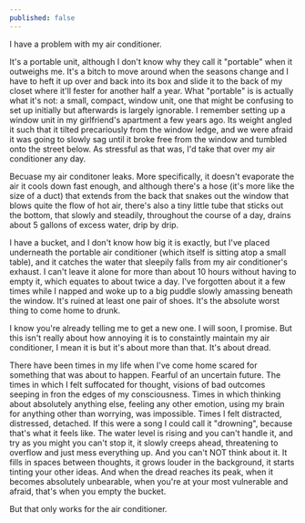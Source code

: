 ```yaml
---
published: false
---
```


I have a problem with my air conditioner. 

It's a portable unit, although I don't know why they call it "portable" when it outweighs me. It's a bitch to move around when the seasons change and I have to heft it up over and back into its box and slide it to the back of my closet where it'll fester for another half a year. What "portable" is is actually what it's not: a small, compact, window unit, one that might be confusing to set up initially but afterwards is largely ignorable. I remember setting up a window unit in my girlfriend's apartment a few years ago. Its weight angled it such that it tilted precariously from the window ledge, and we were afraid it was going to slowly sag until it broke free from the window and tumbled onto the street below. As stressful as that was, I'd take that over my air conditioner any day.

Becuase my air conditoner leaks. More specifically, it doesn't evaporate the air it cools down fast enough, and although there's a hose (it's more like the size of a duct) that extends from the back that snakes out the window that blows quite the flow of hot air, there's also a tiny little tube that sticks out the bottom, that slowly and steadily, throughout the course of a day, drains about 5 gallons of excess water, drip by drip.

I have a bucket, and I don't know how big it is exactly, but I've placed underneath the portable air conditioner (which itself is sitting atop a small table), and it catches the water that sleepily falls from my air conditioner's exhaust. I can't leave it alone for more than about 10 hours without having to empty it, which equates to about twice a day. I've forgotten about it a few times while I napped and woke up to a big puddle slowly amassing beneath the window. It's ruined at least one pair of shoes. It's the absolute worst thing to come home to drunk. 

I know you're already telling me to get a new one. I will soon, I promise. But this isn't really about how annoying it is to constaintly maintain my air conditioner, I mean it is but it's about more than that. It's about dread.

There have been times in my life when I've come home scared for something that was about to happen. Fearful of an uncertain future. The times in which I felt suffocated for thought, visions of bad outcomes seeping in fron the edges of my consciousness. Times in which thinking about absolutely anything else, feeling any other emotion, using my brain for anything other than worrying, was impossible. Times I felt distracted, distressed, detached. If this were a song I could call it "drowning", because that's what it feels like. The water level is rising and you can't handle it, and try as you might you can't stop it, it slowly creeps ahead, threatening to overflow and just mess everything up. And you can't NOT think about it. It fills in spaces between thoughts, it grows louder in the background, it starts tinting your other ideas. And when the dread reaches its peak, when it becomes absolutely unbearable, when you're at your most vulnerable and afraid, that's when you empty the bucket.

But that only works for the air conditioner.